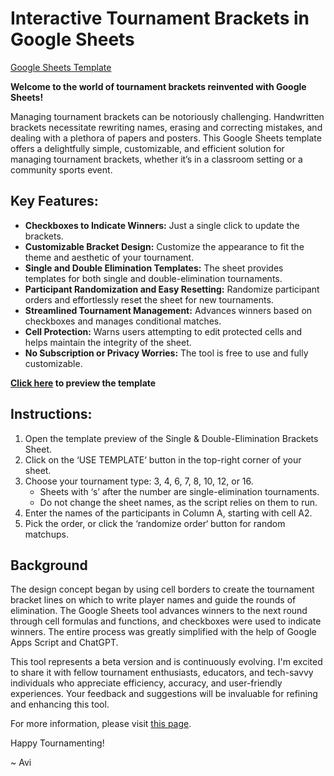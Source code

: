 # Interactive Tournament Brackets in Google Sheets

[Google Sheets Template](https://docs.google.com/spreadsheets/d/1JH-93AKAFGEfdgO-fbiEguJ8vmvtTxqQszR2aPjBRns/template/preview)

**Welcome to the world of tournament brackets reinvented with Google Sheets!**

Managing tournament brackets can be notoriously challenging. Handwritten brackets necessitate rewriting names, erasing and correcting mistakes, and dealing with a plethora of papers and posters. This Google Sheets template offers a delightfully simple, customizable, and efficient solution for managing tournament brackets, whether it’s in a classroom setting or a community sports event.

## Key Features:
- **Checkboxes to Indicate Winners:** Just a single click to update the brackets.
- **Customizable Bracket Design:** Customize the appearance to fit the theme and aesthetic of your tournament.
- **Single and Double Elimination Templates:** The sheet provides templates for both single and double-elimination tournaments.
- **Participant Randomization and Easy Resetting:** Randomize participant orders and effortlessly reset the sheet for new tournaments.
- **Streamlined Tournament Management:** Advances winners based on checkboxes and manages conditional matches.
- **Cell Protection:** Warns users attempting to edit protected cells and helps maintain the integrity of the sheet.
- **No Subscription or Privacy Worries:** The tool is free to use and fully customizable.

**[Click here](https://docs.google.com/spreadsheets/d/1JH-93AKAFGEfdgO-fbiEguJ8vmvtTxqQszR2aPjBRns/template/preview) to preview the template**

## Instructions:

1. Open the template preview of the Single & Double-Elimination Brackets Sheet.
2. Click on the ‘USE TEMPLATE‘ button in the top-right corner of your sheet.
3. Choose your tournament type: 3, 4, 6, 7, 8, 10, 12, or 16.
    - Sheets with ‘s’ after the number are single-elimination tournaments.
    - Do not change the sheet names, as the script relies on them to run.
4. Enter the names of the participants in Column A, starting with cell A2.
5. Pick the order, or click the ‘randomize order‘ button for random matchups.

## Background
The design concept began by using cell borders to create the tournament bracket lines on which to write player names and guide the rounds of elimination. The Google Sheets tool advances winners to the next round through cell formulas and functions, and checkboxes were used to indicate winners. The entire process was greatly simplified with the help of Google Apps Script and ChatGPT.

This tool represents a beta version and is continuously evolving. I'm excited to share it with fellow tournament enthusiasts, educators, and tech-savvy individuals who appreciate efficiency, accuracy, and user-friendly experiences. Your feedback and suggestions will be invaluable for refining and enhancing this tool. 

For more information, please visit [this page](https://www.avimegiddo.com/2023/06/27/tournaments-in-google-sheets/).

Happy Tournamenting!

~ Avi
